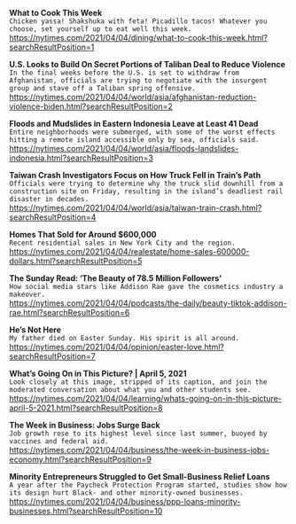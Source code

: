 **What to Cook This Week**\
`Chicken yassa! Shakshuka with feta! Picadillo tacos! Whatever you choose, set yourself up to eat well this week.`\
https://nytimes.com/2021/04/04/dining/what-to-cook-this-week.html?searchResultPosition=1

**U.S. Looks to Build On Secret Portions of Taliban Deal to Reduce Violence**\
`In the final weeks before the U.S. is set to withdraw from Afghanistan, officials are trying to negotiate with the insurgent group and stave off a Taliban spring offensive.`\
https://nytimes.com/2021/04/04/world/asia/afghanistan-reduction-violence-biden.html?searchResultPosition=2

**Floods and Mudslides in Eastern Indonesia Leave at Least 41 Dead**\
`Entire neighborhoods were submerged, with some of the worst effects hitting a remote island accessible only by sea, officials said.`\
https://nytimes.com/2021/04/04/world/asia/floods-landslides-indonesia.html?searchResultPosition=3

**Taiwan Crash Investigators Focus on How Truck Fell in Train’s Path**\
`Officials were trying to determine why the truck slid downhill from a construction site on Friday, resulting in the island’s deadliest rail disaster in decades.`\
https://nytimes.com/2021/04/04/world/asia/taiwan-train-crash.html?searchResultPosition=4

**Homes That Sold for Around $600,000**\
`Recent residential sales in New York City and the region.`\
https://nytimes.com/2021/04/04/realestate/home-sales-600000-dollars.html?searchResultPosition=5

**The Sunday Read: ‘The Beauty of 78.5 Million Followers’**\
`How social media stars like Addison Rae gave the cosmetics industry a makeover.`\
https://nytimes.com/2021/04/04/podcasts/the-daily/beauty-tiktok-addison-rae.html?searchResultPosition=6

**He’s Not Here**\
`My father died on Easter Sunday. His spirit is all around.`\
https://nytimes.com/2021/04/04/opinion/easter-love.html?searchResultPosition=7

**What’s Going On in This Picture? | April 5, 2021**\
`Look closely at this image, stripped of its caption, and join the moderated conversation about what you and other students see.`\
https://nytimes.com/2021/04/04/learning/whats-going-on-in-this-picture-april-5-2021.html?searchResultPosition=8

**The Week in Business: Jobs Surge Back**\
`Job growth rose to its highest level since last summer, buoyed by vaccines and federal aid.`\
https://nytimes.com/2021/04/04/business/the-week-in-business-jobs-economy.html?searchResultPosition=9

**Minority Entrepreneurs Struggled to Get Small-Business Relief Loans**\
`A year after the Paycheck Protection Program started, studies show how its design hurt Black- and other minority-owned businesses.`\
https://nytimes.com/2021/04/04/business/ppp-loans-minority-businesses.html?searchResultPosition=10

